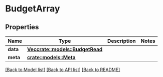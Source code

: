 # BudgetArray

## Properties

Name | Type | Description | Notes
------------ | ------------- | ------------- | -------------
**data** | [**Vec<crate::models::BudgetRead>**](BudgetRead.md) |  | 
**meta** | [**crate::models::Meta**](Meta.md) |  | 

[[Back to Model list]](../README.md#documentation-for-models) [[Back to API list]](../README.md#documentation-for-api-endpoints) [[Back to README]](../README.md)


